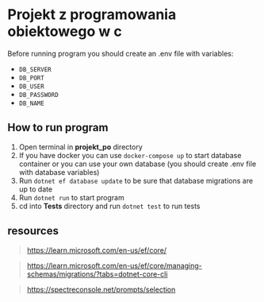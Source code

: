 ﻿# Projekt z programowania obiektowego w c #

Before running program you should create an .env file with variables:

- `DB_SERVER`
- `DB_PORT`
- `DB_USER`
- `DB_PASSWORD`
- `DB_NAME`

## How to run program ##
1. Open terminal in **projekt_po** directory
2. If you have docker you can use ```docker-compose up``` to start database container or you can use your own database (you should create .env file with database variables)
3. Run ```dotnet ef database update```  to be sure that database migrations are up to date
4. Run ```dotnet run``` to start program
5. cd into **Tests** directory and run ```dotnet test``` to run tests

## resources ##
><https://learn.microsoft.com/en-us/ef/core/>

><https://learn.microsoft.com/en-us/ef/core/managing-schemas/migrations/?tabs=dotnet-core-cli>

><https://spectreconsole.net/prompts/selection>